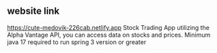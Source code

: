 ## website link
https://cute-medovik-226cab.netlify.app
Stock Trading App utilizing the Alpha Vantage API, you can access data on stocks and prices. Minimum java 17 required to run spring 3 version or greater
